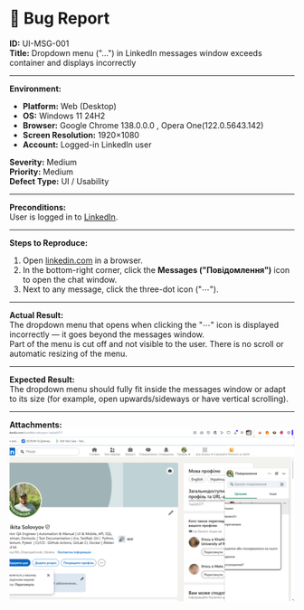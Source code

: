 # 🐞 Bug Report

**ID:** UI-MSG-001  
**Title:** Dropdown menu ("…") in LinkedIn messages window exceeds container and displays incorrectly  

---

**Environment:**  
- **Platform:** Web (Desktop)  
- **OS:** Windows 11 24H2 
- **Browser:** Google Chrome 138.0.0.0  , Opera One(122.0.5643.142)
- **Screen Resolution:** 1920×1080  
- **Account:** Logged-in LinkedIn user  

**Severity:** Medium  
**Priority:** Medium  
**Defect Type:** UI / Usability  

---

**Preconditions:**  
User is logged in to [LinkedIn](https://www.linkedin.com/).  

---

**Steps to Reproduce:**  
1. Open [linkedin.com](https://www.linkedin.com/) in a browser.  
2. In the bottom-right corner, click the **Messages ("Повідомлення")** icon to open the chat window.  
3. Next to any message, click the three-dot icon ("⋯").  

---

**Actual Result:**  
The dropdown menu that opens when clicking the "⋯" icon is displayed incorrectly — it goes beyond the messages window.  
Part of the menu is cut off and not visible to the user. There is no scroll or automatic resizing of the menu.  

---

**Expected Result:**  
The dropdown menu should fully fit inside the messages window or adapt to its size (for example, open upwards/sideways or have vertical scrolling).  

---

**Attachments:**  
<img src="screenshots/1.png" width="600"/>